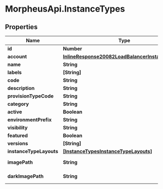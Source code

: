 # MorpheusApi.InstanceTypes

## Properties

Name | Type | Description | Notes
------------ | ------------- | ------------- | -------------
**id** | **Number** |  | [optional] 
**account** | [**InlineResponse20082LoadBalancerInstanceSslCert**](InlineResponse20082LoadBalancerInstanceSslCert.md) |  | [optional] 
**name** | **String** |  | [optional] 
**labels** | **[String]** |  | [optional] 
**code** | **String** |  | [optional] 
**description** | **String** |  | [optional] 
**provisionTypeCode** | **String** |  | [optional] 
**category** | **String** |  | [optional] 
**active** | **Boolean** |  | [optional] 
**environmentPrefix** | **String** |  | [optional] 
**visibility** | **String** |  | [optional] 
**featured** | **Boolean** |  | [optional] 
**versions** | **[String]** |  | [optional] 
**instanceTypeLayouts** | [**[InstanceTypesInstanceTypeLayouts]**](InstanceTypesInstanceTypeLayouts.md) |  | [optional] 
**imagePath** | **String** | Logo image URL | [optional] 
**darkImagePath** | **String** | Dark logo image URL | [optional] 


